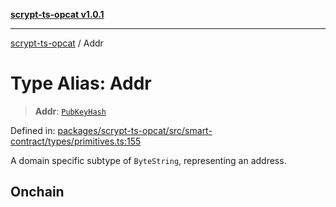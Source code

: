 [**scrypt-ts-opcat v1.0.1**](../README.md)

***

[scrypt-ts-opcat](../README.md) / Addr

# Type Alias: Addr

> **Addr**: [`PubKeyHash`](PubKeyHash.md)

Defined in: [packages/scrypt-ts-opcat/src/smart-contract/types/primitives.ts:155](https://github.com/OPCAT-Labs/ts-tools/blob/e67b8657b34dbf57f8a4f9bdf87cdc2742db16bb/packages/scrypt-ts-opcat/src/smart-contract/types/primitives.ts#L155)

A domain specific subtype of `ByteString`, representing an address.

## Onchain

